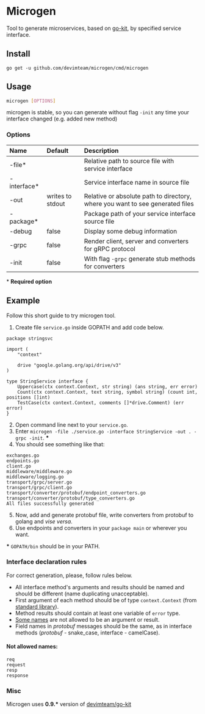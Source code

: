 # Microgen

Tool to generate microservices, based on [go-kit](https://gokit.io/), by specified service interface.

## Install
```
go get -u github.com/devimteam/microgen/cmd/microgen
```

## Usage
``` sh
microgen [OPTIONS]
```
microgen is stable, so you can generate without flag `-init` any time your interface changed (e.g. added new method)
### Options

| Name        | Default          | Description                                                                   |
|:------------|:-----------------|:------------------------------------------------------------------------------|
| -file*      |                  | Relative path to source file with service interface                           |
| -interface* |                  | Service interface name in source file                                         |
| -out        | writes to stdout | Relative or absolute path to directory, where you want to see generated files |
| -package*   |                  | Package path of your service interface source file                            |
| -debug      | false            | Display some debug information                                                |
| -grpc       | false            | Render client, server and converters for gRPC protocol                        |
| -init       | false            | With flag `-grpc` generate stub methods for converters                        |

\* __Required option__

## Example
Follow this short guide to try microgen tool.

1. Create file `service.go` inside GOPATH and add code below.
``` golang
package stringsvc

import (
	"context"

	drive "google.golang.org/api/drive/v3"
)

type StringService interface {
	Uppercase(ctx context.Context, str string) (ans string, err error)
	Count(ctx context.Context, text string, symbol string) (count int, positions []int)
	TestCase(ctx context.Context, comments []*drive.Comment) (err error)
}
```
2. Open command line next to your `service.go`.
3. Enter `microgen -file ./service.go -interface StringService -out . -grpc -init`. __*__
4. You should see something like that:
```
exchanges.go
endpoints.go
client.go
middleware/middleware.go
middleware/logging.go
transport/grpc/server.go
transport/grpc/client.go
transport/converter/protobuf/endpoint_converters.go
transport/converter/protobuf/type_converters.go
All files successfully generated
```
5. Now, add and generate protobuf file, write converters from protobuf to golang and _vise versa_.
6. Use endpoints and converters in your `package main` or wherever you want.

__*__ `GOPATH/bin` should be in your PATH.

### Interface declaration rules
For correct generation, please, follow rules below.

* All interface method's arguments and results should be named and should be different (name duplicating unacceptable).
* First argument of each method should be of type `context.Context` (from [standard library](https://golang.org/pkg/context/)).
* Method results should contain at least one variable of `error` type.
* [Some names](#not-allowed-names) are not allowed to be an argument or result.
* Field names in _protobuf_ messages should be the same, as in interface methods (_protobuf_ - snake_case, interface - camelCase).

#### Not allowed names:
```
req
request
resp
response
```

### Misc

Microgen uses __0.9.*__ version of [devimteam/go-kit](https://github.com/devimteam/go-kit)
